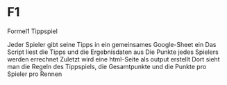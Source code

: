 # F1
Formel1 Tippspiel

Jeder Spieler gibt seine Tipps in ein gemeinsames Google-Sheet ein
Das Script liest die Tipps und die Ergebnisdaten aus
Die Punkte jedes Spielers werden errechnet
Zuletzt wird eine html-Seite als output erstellt
Dort sieht man die Regeln des Tippspiels, die Gesamtpunkte und die Punkte pro Spieler pro Rennen
